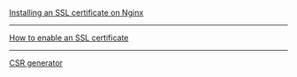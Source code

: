 [Installing an SSL certificate on Nginx](https://www.namecheap.com/support/knowledgebase/article.aspx/9419/33/installing-an-ssl-certificate-on-nginx/)
____
[How to enable an SSL certificate](https://www.namecheap.com/support/knowledgebase/article.aspx/10095/67/how-to-enable-an-ssl-certificate/)
___
[CSR generator](https://decoder.link/csr_generator/)
